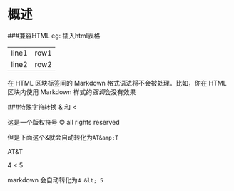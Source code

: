 概述
===================  
###兼容HTML
eg: 插入html表格
<table>
  <tr>
    <td>line1</td>
    <td>row1</td>
  </tr>
  <tr>
    <td>line2</td>
    <td>row2</td>
  </tr>
</table>

在 HTML 区块标签间的 Markdown 格式语法将不会被处理。比如，你在 HTML 区块内使用 Markdown 样式的*强调*会没有效果


###特殊字符转换 
& 和 < 

这是一个版权符号 
&copy; all rights reserved

但是下面这个&就会自动转化为`AT&amp;T`

AT&T

4 < 5

markdown 会自动转化为`4 &lt; 5`
